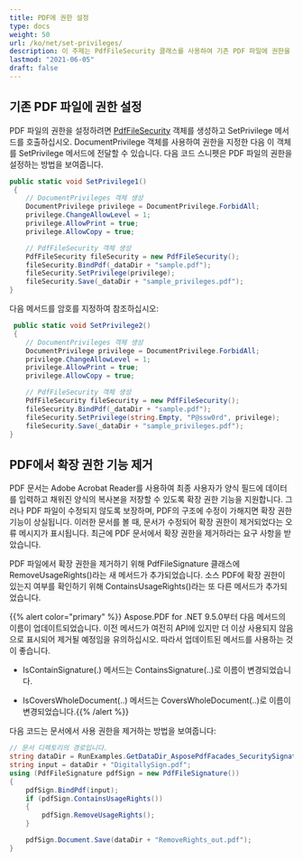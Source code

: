 ```yaml
---
title: PDF에 권한 설정
type: docs
weight: 50
url: /ko/net/set-privileges/
description: 이 주제는 PdfFileSecurity 클래스를 사용하여 기존 PDF 파일에 권한을 설정하는 방법을 설명합니다.
lastmod: "2021-06-05"
draft: false
---
```


## 기존 PDF 파일에 권한 설정

PDF 파일의 권한을 설정하려면 [PdfFileSecurity](https://reference.aspose.com/pdf/net/aspose.pdf.facades/pdffilesecurity) 객체를 생성하고 SetPrivilege 메서드를 호출하십시오. DocumentPrivilege 객체를 사용하여 권한을 지정한 다음 이 객체를 SetPrivilege 메서드에 전달할 수 있습니다. 다음 코드 스니펫은 PDF 파일의 권한을 설정하는 방법을 보여줍니다.

```csharp
public static void SetPrivilege1()
 {
    // DocumentPrivileges 객체 생성
    DocumentPrivilege privilege = DocumentPrivilege.ForbidAll;
    privilege.ChangeAllowLevel = 1;
    privilege.AllowPrint = true;
    privilege.AllowCopy = true;

    // PdfFileSecurity 객체 생성
    PdfFileSecurity fileSecurity = new PdfFileSecurity();
    fileSecurity.BindPdf(_dataDir + "sample.pdf");
    fileSecurity.SetPrivilege(privilege);
    fileSecurity.Save(_dataDir + "sample_privileges.pdf");
}
```

다음 메서드를 암호를 지정하여 참조하십시오:

```csharp
 public static void SetPrivilege2()
 {
    // DocumentPrivileges 객체 생성
    DocumentPrivilege privilege = DocumentPrivilege.ForbidAll;
    privilege.ChangeAllowLevel = 1;
    privilege.AllowPrint = true;
    privilege.AllowCopy = true;

    // PdfFileSecurity 객체 생성
    PdfFileSecurity fileSecurity = new PdfFileSecurity();
    fileSecurity.BindPdf(_dataDir + "sample.pdf");
    fileSecurity.SetPrivilege(string.Empty, "P@ssw0rd", privilege);
    fileSecurity.Save(_dataDir + "sample_privileges.pdf");
}
```

## PDF에서 확장 권한 기능 제거

PDF 문서는 Adobe Acrobat Reader를 사용하여 최종 사용자가 양식 필드에 데이터를 입력하고 채워진 양식의 복사본을 저장할 수 있도록 확장 권한 기능을 지원합니다. 그러나 PDF 파일이 수정되지 않도록 보장하며, PDF의 구조에 수정이 가해지면 확장 권한 기능이 상실됩니다. 이러한 문서를 볼 때, 문서가 수정되어 확장 권한이 제거되었다는 오류 메시지가 표시됩니다. 최근에 PDF 문서에서 확장 권한을 제거하라는 요구 사항을 받았습니다.

PDF 파일에서 확장 권한을 제거하기 위해 PdfFileSignature 클래스에 RemoveUsageRights()라는 새 메서드가 추가되었습니다. 소스 PDF에 확장 권한이 있는지 여부를 확인하기 위해 ContainsUsageRights()라는 또 다른 메서드가 추가되었습니다.

{{% alert color="primary" %}}
Aspose.PDF for .NET 9.5.0부터 다음 메서드의 이름이 업데이트되었습니다. 이전 메서드가 여전히 API에 있지만 더 이상 사용되지 않음으로 표시되어 제거될 예정임을 유의하십시오. 따라서 업데이트된 메서드를 사용하는 것이 좋습니다.

- IsContainSignature(.) 메서드는 ContainsSignature(..)로 이름이 변경되었습니다.

- IsCoversWholeDocument(..) 메서드는 CoversWholeDocument(..)로 이름이 변경되었습니다.{{% /alert %}}

다음 코드는 문서에서 사용 권한을 제거하는 방법을 보여줍니다:

```csharp
// 문서 디렉토리의 경로입니다.
string dataDir = RunExamples.GetDataDir_AsposePdfFacades_SecuritySignatures();
string input = dataDir + "DigitallySign.pdf";
using (PdfFileSignature pdfSign = new PdfFileSignature())
{
    pdfSign.BindPdf(input);
    if (pdfSign.ContainsUsageRights())
    {
        pdfSign.RemoveUsageRights();
    }

    pdfSign.Document.Save(dataDir + "RemoveRights_out.pdf");
}
```